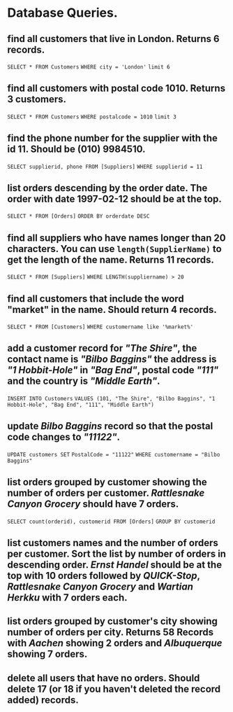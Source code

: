 # Database Queries.

## find all customers that live in London. Returns 6 records.
`SELECT * FROM Customers`
`WHERE city = 'London'`
`limit 6`

## find all customers with postal code 1010. Returns 3 customers.
`SELECT * FROM Customers`
`WHERE postalcode = 1010`
`limit 3`

## find the phone number for the supplier with the id 11. Should be (010) 9984510.
`SELECT supplierid, phone FROM [Suppliers]`
`WHERE supplierid = 11`

## list orders descending by the order date. The order with date 1997-02-12 should be at the top.
`SELECT * FROM [Orders]`
`ORDER BY orderdate DESC`

## find all suppliers who have names longer than 20 characters. You can use `length(SupplierName)` to get the length of the name. Returns 11 records.
`SELECT * FROM [Suppliers]`
`WHERE LENGTH(suppliername) > 20`

## find all customers that include the word "market" in the name. Should return 4 records.
`SELECT * FROM [Customers]`
`WHERE customername like '%market%'`

## add a customer record for _"The Shire"_, the contact name is _"Bilbo Baggins"_ the address is _"1 Hobbit-Hole"_ in _"Bag End"_, postal code _"111"_ and the country is _"Middle Earth"_.
`INSERT INTO Customers`
`VALUES (101, "The Shire", "Bilbo Baggins", "1 Hobbit-Hole", "Bag End", "111", "Middle Earth")`

## update _Bilbo Baggins_ record so that the postal code changes to _"11122"_.
`UPDATE customers SET`
`PostalCode = "11122"`
`WHERE customername = "Bilbo Baggins"`

## list orders grouped by customer showing the number of orders per customer. _Rattlesnake Canyon Grocery_ should have 7 orders.
`SELECT count(orderid), customerid FROM [Orders]`
`GROUP BY customerid`

## list customers names and the number of orders per customer. Sort the list by number of orders in descending order. _Ernst Handel_ should be at the top with 10 orders followed by _QUICK-Stop_, _Rattlesnake Canyon Grocery_ and _Wartian Herkku_ with 7 orders each.


## list orders grouped by customer's city showing number of orders per city. Returns 58 Records with _Aachen_ showing 2 orders and _Albuquerque_ showing 7 orders.

## delete all users that have no orders. Should delete 17 (or 18 if you haven't deleted the record added) records.
